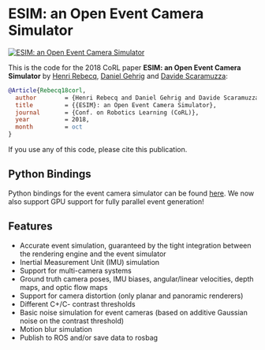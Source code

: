 # ESIM: an Open Event Camera Simulator

[![ESIM: an Open Event Camera Simulator](http://rpg.ifi.uzh.ch/esim/img/youtube_preview.png)](https://youtu.be/ytKOIX_2clo)

This is the code for the 2018 CoRL paper **ESIM: an Open Event Camera Simulator** by [Henri Rebecq](http://henri.rebecq.fr), [Daniel Gehrig](https://danielgehrig18.github.io/) and [Davide Scaramuzza](http://rpg.ifi.uzh.ch/people_scaramuzza.html):

```bibtex
@Article{Rebecq18corl,
  author        = {Henri Rebecq and Daniel Gehrig and Davide Scaramuzza},
  title         = {{ESIM}: an Open Event Camera Simulator},
  journal       = {Conf. on Robotics Learning (CoRL)},
  year          = 2018,
  month         = oct
}
```

If you use any of this code, please cite this publication.

## Python Bindings

Python bindings for the event camera simulator can be found [here](https://github.com/uzh-rpg/rpg_vid2e). 
We now also support GPU support for fully parallel event generation!


## Features

- Accurate event simulation, guaranteed by the tight integration between the rendering engine and the event simulator
- Inertial Measurement Unit (IMU) simulation
- Support for multi-camera systems
- Ground truth camera poses, IMU biases, angular/linear velocities, depth maps, and optic flow maps
- Support for camera distortion (only planar and panoramic renderers)
- Different C+/C- contrast thresholds
- Basic noise simulation for event cameras (based on additive Gaussian noise on the contrast threshold)
- Motion blur simulation
- Publish to ROS and/or save data to rosbag
